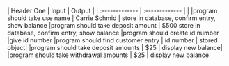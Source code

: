 
| Header One                            | Input             | Output          |
| :------------- | :-------------       |                   |
|program should take use name           | Carrie Schmid     | store in database, confirm entry, show balance
|program should take deposit amount     | $500                store in database, confirm entry, show balance
|program should create id number                           |give id number
|program should find customer entry     | id number         | stored object|
|program should take deposit amounts    | $25               | display new balance|
|program should take withdrawal amounts | $25               | display new balance|

